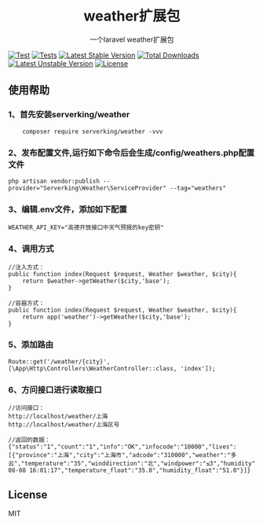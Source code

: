 <h1 align="center"> weather扩展包</h1>

<p align="center"> 一个laravel weather扩展包</p>

[![Test](https://github.com/RockyBin/laravel_weather/actions/workflows/test.yml/badge.svg)](https://github.com/RockyBin/laravel_weather/actions/.github/workflows/test.yml)
[![Tests](https://img.shields.io/badge/tests-passing-brightgreen)](https://github.com/serverking/weather/actions/workflows/test.yml)
[![Latest Stable Version](http://poser.pugx.org/serverking/weather/v/stable.svg)](https://packagist.org/packages/serverking/weather) [![Total Downloads](http://poser.pugx.org/serverking/weather/downloads)](https://packagist.org/packages/serverking/weather)
[![Latest Unstable Version](https://poser.pugx.org/serverking/weather/v/unstable.svg)](https://packagist.org/packages/serverking/weather)
[![License](https://poser.pugx.org/serverking/weather/license.svg)](https://packagist.org/packages/serverking/weather)


## 使用帮助
### 1、首先安装serverking/weather
```language
	composer require serverking/weather -vvv
```
### 2、发布配置文件,运行如下命令后会生成/config/weathers.php配置文件
```language
php artisan vendor:publish --provider="Serverking\Weather\ServiceProvider" --tag="weathers"

```

### 3、编辑.env文件，添加如下配置
```language
WEATHER_API_KEY="高德开放接口中天气预报的key密钥"

```

### 4、调用方式
```language
//注入方式：
public function index(Request $request, Weather $weather, $city){
	return $weather->getWeather($city,'base');
}

//容器方式：
public function index(Request $request, Weather $weather, $city){
    return app('weather')->getWeather($city,'base');
}

```

### 5、添加路由
```language
Route::get('/weather/{city}', [\App\Http\Controllers\WeatherController::class, 'index']);
```

### 6、方问接口进行读取接口
```language
//访问接口：
http://localhost/weather/上海
http://localhost/weather/上海区号

//返回的数据：
{"status":"1","count":"1","info":"OK","infocode":"10000","lives":[{"province":"上海","city":"上海市","adcode":"310000","weather":"多云","temperature":"35","winddirection":"北","windpower":"≤3","humidity":"51","reporttime":"2025-08-08 16:01:17","temperature_float":"35.0","humidity_float":"51.0"}]}

```

## License

MIT